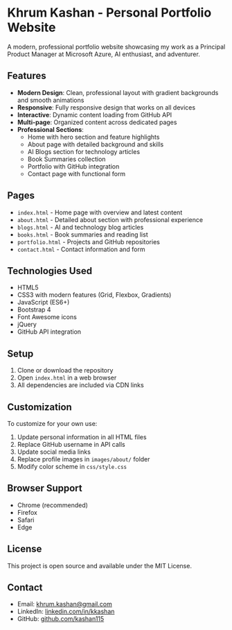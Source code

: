 # Khrum Kashan - Personal Portfolio Website

A modern, professional portfolio website showcasing my work as a Principal Product Manager at Microsoft Azure, AI enthusiast, and adventurer.

## Features

- **Modern Design**: Clean, professional layout with gradient backgrounds and smooth animations
- **Responsive**: Fully responsive design that works on all devices
- **Interactive**: Dynamic content loading from GitHub API
- **Multi-page**: Organized content across dedicated pages
- **Professional Sections**:
  - Home with hero section and feature highlights
  - About page with detailed background and skills
  - AI Blogs section for technology articles
  - Book Summaries collection
  - Portfolio with GitHub integration
  - Contact page with functional form

## Pages

- `index.html` - Home page with overview and latest content
- `about.html` - Detailed about section with professional experience
- `blogs.html` - AI and technology blog articles
- `books.html` - Book summaries and reading list
- `portfolio.html` - Projects and GitHub repositories
- `contact.html` - Contact information and form

## Technologies Used

- HTML5
- CSS3 with modern features (Grid, Flexbox, Gradients)
- JavaScript (ES6+)
- Bootstrap 4
- Font Awesome icons
- jQuery
- GitHub API integration

## Setup

1. Clone or download the repository
2. Open `index.html` in a web browser
3. All dependencies are included via CDN links

## Customization

To customize for your own use:

1. Update personal information in all HTML files
2. Replace GitHub username in API calls
3. Update social media links
4. Replace profile images in `images/about/` folder
5. Modify color scheme in `css/style.css`

## Browser Support

- Chrome (recommended)
- Firefox
- Safari
- Edge

## License

This project is open source and available under the MIT License.

## Contact

- Email: khrum.kashan@gmail.com
- LinkedIn: [linkedin.com/in/kkashan](https://www.linkedin.com/in/kkashan/)
- GitHub: [github.com/kashan115](https://github.com/kashan115)
